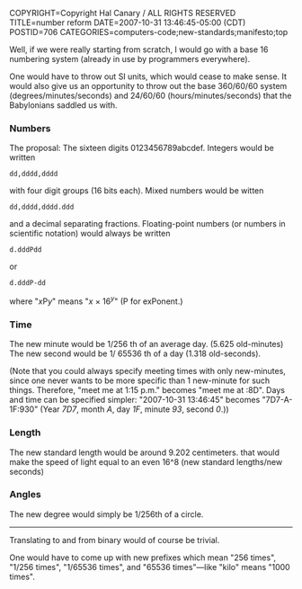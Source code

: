 COPYRIGHT=Copyright Hal Canary / ALL RIGHTS RESERVED
TITLE=number reform
DATE=2007-10-31 13:46:45-05:00 (CDT)
POSTID=706
CATEGORIES=computers-code;new-standards;manifesto;top

Well, if we were really starting from scratch, I would go with a base 16
numbering system (already in use by programmers everywhere).

One would have to throw out SI units, which would cease to make sense. It would
also give us an opportunity to throw out the base 360/60/60 system
(degrees/minutes/seconds) and 24/60/60 (hours/minutes/seconds) that the
Babylonians saddled us with.

### Numbers

The proposal: The sixteen digits 0123456789abcdef. Integers would be written

    dd,dddd,dddd

with four digit groups (16 bits each). Mixed numbers would be witten

    dd,dddd,dddd.ddd

and a decimal separating fractions. Floating-point numbers (or numbers in
scientific notation) would always be written

    d.dddPdd

or

    d.dddP-dd

where "_x_&NoBreak;P&NoBreak;_y_" means "_x_ × 16<sup>_y_</sup>" (P for exPonent.)

### Time

The new minute would be 1/256 th of an average day. (5.625 old-minutes) The new
second would be 1/ 65536 th of a day (1.318 old-seconds).

(Note that you could always specify meeting times with only new-minutes, since
one never wants to be more specific than 1 new-minute for such things.
Therefore, "meet me at 1:15 p.m." becomes "meet me at :8D".  Days and time can
be specified simpler:  "2007-10-31 13:46:45" becomes "7D7-A-1F:930" (Year
_7D7_, month _A_, day _1F_, minute _93_, second _0_.))

### Length

The new standard length would be around 9.202 centimeters. that would make the
speed of light equal to an even 16^8 (new standard lengths/new seconds)

### Angles

The new degree would simply be 1/256th of a circle.

* * *

Translating to and from binary would of course be trivial.

One would have to come up with new prefixes which mean "256 times", "1/256
times", "1/65536 times", and "65536 times"—like "kilo" means "1000 times".

